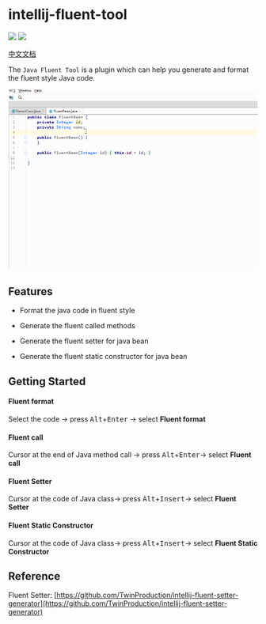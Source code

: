 # intellij-fluent-tool
[![](https://img.shields.io/github/v/release/Mengzuozhu/intellij-fluent-tool)](https://github.com/Mengzuozhu/intellij-fluent-tool/releases)
[![](https://img.shields.io/badge/plugin-FluentTool-purple.svg)](https://plugins.jetbrains.com/plugin/15784-fluent-tool)  

<a href="README-CH.md">中文文档</a>

The `Java Fluent Tool` is a plugin which can help you generate and format the fluent style Java code.

![useDemo](https://github.com/Mengzuozhu/intellij-fluent-tool/blob/master/demo/useDemo.gif)

## **Features**

- Format the java code in fluent style

- Generate the fluent called methods

- Generate the fluent setter for java bean

- Generate the fluent static constructor for java bean

## Getting Started

#### Fluent format

Select the code -> press <kbd>Alt</kbd>+<kbd>Enter</kbd> -> select **Fluent format**


#### Fluent call

Cursor at the end of Java method call -> press <kbd>Alt</kbd>+<kbd>Enter</kbd>-> select **Fluent call**


#### Fluent Setter

Cursor at the code of Java class-> press <kbd>Alt</kbd>+<kbd>Insert</kbd>-> select **Fluent Setter**


#### Fluent Static Constructor

Cursor at the code of Java class-> press <kbd>Alt</kbd>+<kbd>Insert</kbd>-> select **Fluent Static Constructor**



## Reference

Fluent Setter: [https://github.com/TwinProduction/intellij-fluent-setter-generator](https://github.com/TwinProduction/intellij-fluent-setter-generator)
